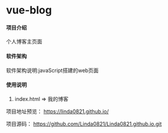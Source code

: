 # vue-blog

#### 项目介绍
个人博客主页面

#### 软件架构
软件架构说明:javaScript搭建的web页面

#### 使用说明

1. index.html => 我的博客

项目地址预览： https://linda0821.github.io/

项目源码： https://github.com/Linda0821/Linda0821.github.io.git